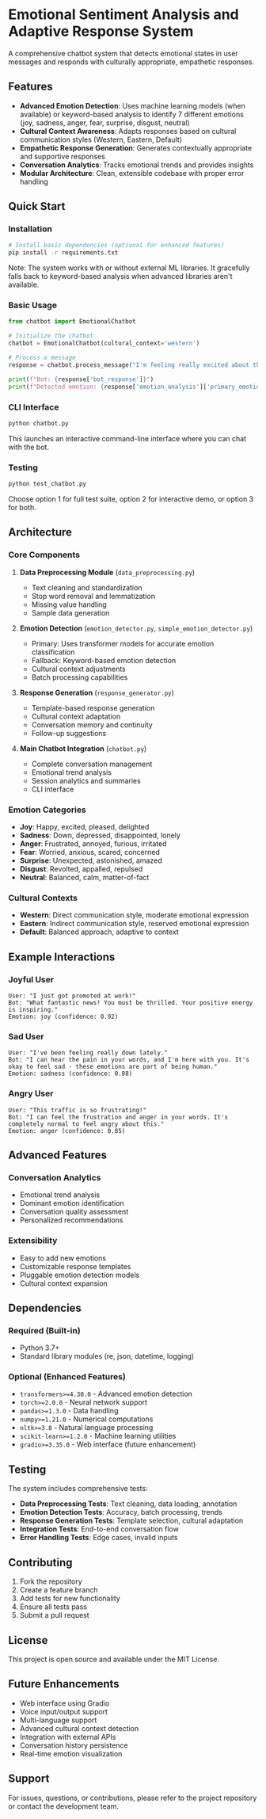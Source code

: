 # Emotional Sentiment Analysis and Adaptive Response System

A comprehensive chatbot system that detects emotional states in user messages and responds with culturally appropriate, empathetic responses.

## Features

- **Advanced Emotion Detection**: Uses machine learning models (when available) or keyword-based analysis to identify 7 different emotions (joy, sadness, anger, fear, surprise, disgust, neutral)
- **Cultural Context Awareness**: Adapts responses based on cultural communication styles (Western, Eastern, Default)
- **Empathetic Response Generation**: Generates contextually appropriate and supportive responses
- **Conversation Analytics**: Tracks emotional trends and provides insights
- **Modular Architecture**: Clean, extensible codebase with proper error handling

## Quick Start

### Installation

```bash
# Install basic dependencies (optional for enhanced features)
pip install -r requirements.txt
```

Note: The system works with or without external ML libraries. It gracefully falls back to keyword-based analysis when advanced libraries aren't available.

### Basic Usage

```python
from chatbot import EmotionalChatbot

# Initialize the chatbot
chatbot = EmotionalChatbot(cultural_context='western')

# Process a message
response = chatbot.process_message("I'm feeling really excited about this!")

print(f"Bot: {response['bot_response']}")
print(f"Detected emotion: {response['emotion_analysis']['primary_emotion']}")
```

### CLI Interface

```bash
python chatbot.py
```

This launches an interactive command-line interface where you can chat with the bot.

### Testing

```bash
python test_chatbot.py
```

Choose option 1 for full test suite, option 2 for interactive demo, or option 3 for both.

## Architecture

### Core Components

1. **Data Preprocessing Module** (`data_preprocessing.py`)
   - Text cleaning and standardization
   - Stop word removal and lemmatization
   - Missing value handling
   - Sample data generation

2. **Emotion Detection** (`emotion_detector.py`, `simple_emotion_detector.py`)
   - Primary: Uses transformer models for accurate emotion classification
   - Fallback: Keyword-based emotion detection
   - Cultural context adjustments
   - Batch processing capabilities

3. **Response Generation** (`response_generator.py`)
   - Template-based response generation
   - Cultural context adaptation
   - Conversation memory and continuity
   - Follow-up suggestions

4. **Main Chatbot Integration** (`chatbot.py`)
   - Complete conversation management
   - Emotional trend analysis
   - Session analytics and summaries
   - CLI interface

### Emotion Categories

- **Joy**: Happy, excited, pleased, delighted
- **Sadness**: Down, depressed, disappointed, lonely
- **Anger**: Frustrated, annoyed, furious, irritated
- **Fear**: Worried, anxious, scared, concerned
- **Surprise**: Unexpected, astonished, amazed
- **Disgust**: Revolted, appalled, repulsed
- **Neutral**: Balanced, calm, matter-of-fact

### Cultural Contexts

- **Western**: Direct communication style, moderate emotional expression
- **Eastern**: Indirect communication style, reserved emotional expression
- **Default**: Balanced approach, adaptive to context

## Example Interactions

### Joyful User
```
User: "I just got promoted at work!"
Bot: "What fantastic news! You must be thrilled. Your positive energy is inspiring."
Emotion: joy (confidence: 0.92)
```

### Sad User
```
User: "I've been feeling really down lately."
Bot: "I can hear the pain in your words, and I'm here with you. It's okay to feel sad - these emotions are part of being human."
Emotion: sadness (confidence: 0.88)
```

### Angry User
```
User: "This traffic is so frustrating!"
Bot: "I can feel the frustration and anger in your words. It's completely normal to feel angry about this."
Emotion: anger (confidence: 0.85)
```

## Advanced Features

### Conversation Analytics
- Emotional trend analysis
- Dominant emotion identification
- Conversation quality assessment
- Personalized recommendations

### Extensibility
- Easy to add new emotions
- Customizable response templates
- Pluggable emotion detection models
- Cultural context expansion

## Dependencies

### Required (Built-in)
- Python 3.7+
- Standard library modules (re, json, datetime, logging)

### Optional (Enhanced Features)
- `transformers>=4.30.0` - Advanced emotion detection
- `torch>=2.0.0` - Neural network support
- `pandas>=1.3.0` - Data handling
- `numpy>=1.21.0` - Numerical computations
- `nltk>=3.8` - Natural language processing
- `scikit-learn>=1.2.0` - Machine learning utilities
- `gradio>=3.35.0` - Web interface (future enhancement)

## Testing

The system includes comprehensive tests:

- **Data Preprocessing Tests**: Text cleaning, data loading, annotation
- **Emotion Detection Tests**: Accuracy, batch processing, trends
- **Response Generation Tests**: Template selection, cultural adaptation
- **Integration Tests**: End-to-end conversation flow
- **Error Handling Tests**: Edge cases, invalid inputs

## Contributing

1. Fork the repository
2. Create a feature branch
3. Add tests for new functionality
4. Ensure all tests pass
5. Submit a pull request

## License

This project is open source and available under the MIT License.

## Future Enhancements

- Web interface using Gradio
- Voice input/output support
- Multi-language support
- Advanced cultural context detection
- Integration with external APIs
- Conversation history persistence
- Real-time emotion visualization

## Support

For issues, questions, or contributions, please refer to the project repository or contact the development team.